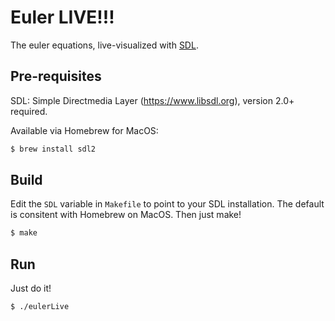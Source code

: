 # Euler LIVE!!!

The euler equations, live-visualized with [SDL](https://www.libsdl.org).

## Pre-requisites

SDL: Simple Directmedia Layer (https://www.libsdl.org), version 2.0+ required.

Available via Homebrew for MacOS:

```bash
$ brew install sdl2
```

## Build

Edit the `SDL` variable in `Makefile` to point to your SDL installation. The default is consitent with Homebrew on MacOS.  Then just make!

```bash
$ make
```

## Run

Just do it!
```bash
$ ./eulerLive
```
